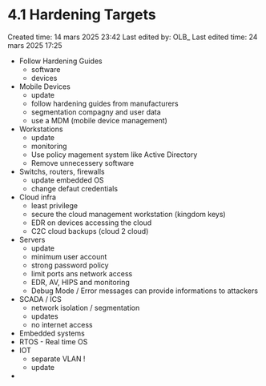 # 4.1 Hardening Targets

Created time: 14 mars 2025 23:42
Last edited by: OLB_
Last edited time: 24 mars 2025 17:25

- Follow Hardening Guides
    - software
    - devices
- Mobile Devices
    - update
    - follow hardening guides from manufacturers
    - segmentation compagny and user data
    - use a MDM (mobile device management)
- Workstations
    - update
    - monitoring
    - Use policy magement system like Active Directory
    - Remove unnecessery software
- Switchs, routers, firewalls
    - update embedded OS
    - change defaut credentials
- Cloud infra
    - least privilege
    - secure the cloud management workstation (kingdom keys)
    - EDR on devices accessing the cloud
    - C2C cloud backups (cloud 2 cloud)
- Servers
    - update
    - minimum user account
    - strong password policy
    - limit ports ans network access
    - EDR, AV, HIPS and monitoring
    - Debug Mode / Error messages can provide informations to attackers
- SCADA / ICS
    - network isolation / segmentation
    - updates
    - no internet access
- Embedded systems
- RTOS - Real time OS
- IOT
    - separate VLAN !
    - update
-